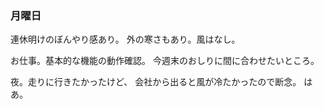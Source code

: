 ### 月曜日

連休明けのぼんやり感あり。
外の寒さもあり。風はなし。

お仕事。基本的な機能の動作確認。
今週末のおしりに間に合わせたいところ。

夜。走りに行きたかったけど、
会社から出ると風が冷たかったので断念。
はあ。